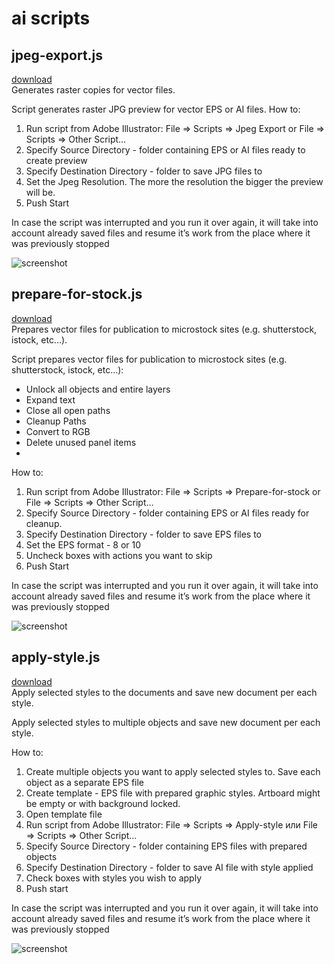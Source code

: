 # ai scripts

## jpeg-export.js
[download](https://raw.githubusercontent.com/shvendala/ai-scripts/master/scripts/jpeg-export.js)   
Generates raster copies for vector files.   

Script generates raster JPG preview for vector EPS or AI files. 
How to:
1. Run script from Adobe Illustrator: File => Scripts => Jpeg Export or File => Scripts => Other Script…
2. Specify Source Directory - folder containing EPS or AI files ready to create preview
3. Specify Destination Directory - folder to save JPG files to
4. Set the Jpeg Resolution. The more the resolution the bigger the preview will be.
5. Push Start

In case the script was interrupted and you run it over again, it will take into account already saved files and resume it’s work from the place where it was previously stopped

![screenshot](https://github.com/shvendala/ai-scripts/blob/master/assets/jpeg-export.png?raw=true)   

## prepare-for-stock.js
[download](https://raw.githubusercontent.com/shvendala/ai-scripts/master/scripts/prepare-for-stock.js)   
Prepares vector files for publication to microstock sites (e.g. shutterstock, istock, etc...).   

Script prepares vector files for publication to microstock sites (e.g. shutterstock, istock, etc…):
* Unlock all objects and entire layers
* Expand text
* Close all open paths
* Cleanup Paths
* Convert to RGB
* Delete unused panel items
* 
How to:
1. Run script from Adobe Illustrator: File => Scripts => Prepare-for-stock or File => Scripts => Other Script…
2. Specify Source Directory - folder containing EPS or AI files ready for cleanup.
3. Specify Destination Directory - folder to save EPS files to
4. Set the EPS format - 8 or 10
5. Uncheck boxes with actions you want to skip
6. Push Start

In case the script was interrupted and you run it over again, it will take into account already saved files and resume it’s work from the place where it was previously stopped

![screenshot](https://github.com/shvendala/ai-scripts/blob/master/assets/prepare-for-stock.png?raw=true)   

## apply-style.js
[download](https://raw.githubusercontent.com/shvendala/ai-scripts/master/scripts/apply-style.js)   
Apply selected styles to the documents and save new document per each style.   

Apply selected styles to multiple objects and save new document per each style.

How to:
1. Create multiple objects you want to apply selected styles to. Save each object as a separate EPS file
2. Create template  - EPS file with prepared graphic styles. Artboard might be empty or with background locked.
3. Open template file
4. Run script from Adobe Illustrator: File => Scripts => Apply-style или File => Scripts => Other Script…
5. Specify Source Directory - folder containing EPS files with prepared objects
6. Specify Destination Directory - folder to save AI file with style applied
7. Check boxes with styles you wish to apply 
8. Push start

In case the script was interrupted and you run it over again, it will take into account already saved files and resume it’s work from the place where it was previously stopped

![screenshot](https://github.com/shvendala/ai-scripts/blob/master/assets/apply-style.png?raw=true)   
